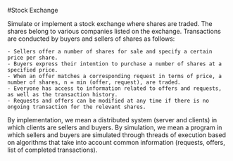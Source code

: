 #Stock Exchange

Simulate or implement a stock exchange where shares are traded. The shares belong to various companies listed on the exchange. Transactions are conducted by buyers and sellers of shares as follows:

    - Sellers offer a number of shares for sale and specify a certain price per share.
    - Buyers express their intention to purchase a number of shares at a specified price.
    - When an offer matches a corresponding request in terms of price, a number of shares, n = min (offer, request), are traded.
    - Everyone has access to information related to offers and requests, as well as the transaction history.
    - Requests and offers can be modified at any time if there is no ongoing transaction for the relevant shares.

By implementation, we mean a distributed system (server and clients) in which clients are sellers and buyers. By simulation, we mean a program in which sellers and buyers are simulated through threads of execution based on algorithms that take into account common information (requests, offers, list of completed transactions).
